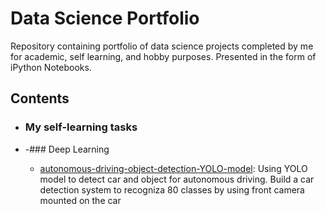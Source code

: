 # Data Science Portfolio
Repository containing portfolio of data science projects completed by me for academic, self learning, and hobby purposes. Presented in the form of iPython Notebooks.

## Contents
- ### My self-learning tasks
- -### Deep Learning

	- [autonomous-driving-object-detection-YOLO-model](https://github.com/gary-kaitung/data-science-portfolio/blob/master/autonomous-driving-object-detection-YOLO-model/Autonomous%20driving%20application-Car%20detection.ipynb): Using YOLO model to detect car and object for autonomous driving. Build a car detection system to recogniza 80 classes by using front camera mounted on the car
